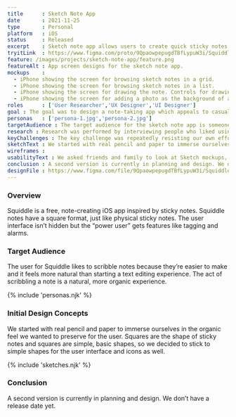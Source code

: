 ```yaml
---
title      : Sketch Note App
date       : 2021-11-25
type       : Personal
platform   : iOS
status     : Released
excerpt    : Sketch note app allows users to create quick sticky notes on their phones.
tryitLink  : https://www.figma.com/proto/9QpaowpepugdTBfLypuW3i/Squiddle?page-id=0%3A1&node-id=3%3A6&viewport=241%2C48%2C0.34&scaling=scale-down&starting-point-node-id=6%3A338
feature: /images/projects/sketch-note-app/feature.png
featureAlt : App screen designs for the sketch note app.
mockups    : 
  - iPhone showing the screen for browsing sketch notes in a grid.
  - iPhone showing the screen for browsing sketch notes in a list.
  - iPhone showing the screen for drawing the note. Controls for drawing, color, and text are presented.
  - iPhone showing the screen for adding a photo as the background of a note.
roles      : ['User Researcher','UX Designer','UI Designer']
goal : The goal was to design a note-taking app which appeals to casual note takers. The app would note present overly-structure note interfaces.
personas   : ['persona-1.jpg','persona-2.jpg']
targetAudience : The target audience for the sketch note app is someone who likes to use their finger to draw quick sketch notes. They don’t necessarily want to abandon the features of a digital note, but they’re not interested in a structured note.
research : Research was performed by interviewing people who liked using real life sticky notes. We asked them why they liked sticky notes and what they would add to digital versions of sticky notes.
keyChallenges : The key challenge was repeatedly resisting our own efforts at “gold plating” — adding unrequested features. Keeping features to bare minimum resulted in a simpler user experience and a less cluttered user interface.
sketchText : We started with real pencil and paper to immerse ourselves in the organic feel we wanted to preserve for the user. Squares are the shape of sticky notes and squares are simple, basic shapes, so we decided to stick to simple shapes for the user interface and icons as well.
wireframes : 
usabilityText : We asked friends and family to look at Sketch mockups, sized for their phones, to get their feedback. We took that feedback to inform further iterative work on the app.
conclusion : A second version is currently in planning and design. We don’t have a release date yet.
designFile : https://www.figma.com/file/9QpaowpepugdTBfLypuW3i/Squiddle?node-id=0%3A1
---
```


### Overview

Squiddle is a free, note-creating iOS app inspired by sticky notes. Squiddle notes have a square format, just like physical sticky notes. The user interface isn’t hidden but the “power user” gets features like tagging and alarms.

### Target Audience

The user for Squiddle likes to scribble notes because they’re easier to make and it feels more natural than starting a text editing experience. The act of scribbling a note is a natural, more organic experience.

{% include 'personas.njk' %}

### Initial Design Concepts

We started with real pencil and paper to immerse ourselves in the organic feel we wanted to preserve for the user. Squares are the shape of sticky notes and squares are simple, basic shapes, so we decided to stick to simple shapes for the user interface and icons as well.

{% include 'sketches.njk' %}

### Conclusion

A second version is currently in planning and design. We don’t have a release date yet.
